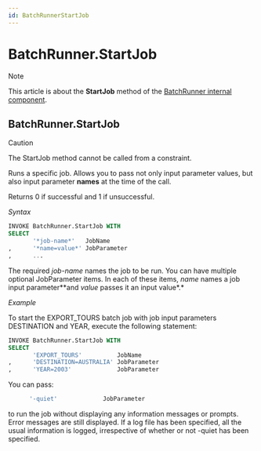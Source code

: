 ```yaml
---
id: BatchRunnerStartJob
---
```


# BatchRunner.StartJob



> [!NOTE]
> This article is about the **StartJob** method of the [BatchRunner internal component](/docs/Extensions/BatchRunner_internal_component).

## **BatchRunner.StartJob**

> [!CAUTION]
> The StartJob method cannot be called from a constraint.

Runs a specific job. Allows you to pass not only input parameter values, but also input parameter **names** at the time of the call.

Returns 0 if successful and 1 if unsuccessful.

*Syntax*

```sql
INVOKE BatchRunner.StartJob WITH
SELECT 
       '*job-name*'   JobName
,      '*name=value*' JobParameter
,      ...

```

The required *job-name* names the job to be run. You can have multiple optional JobParameter items. In each of these items, *name* names a job input parameter**and *value* passes it an input value*.*

*Example*

To start the EXPORT_TOURS batch job with job input parameters DESTINATION and YEAR, execute the following statement: 

```sql
INVOKE BatchRunner.StartJob WITH
SELECT 
       'EXPORT_TOURS'          JobName
,      'DESTINATION=AUSTRALIA' JobParameter
,      'YEAR=2003'             JobParameter
```

You can pass:

```sql
      '-quiet'             JobParameter
```

to run the job without displaying any information messages or prompts. Error messages are still displayed. If a log file has been specified, all the usual information is logged, irrespective of whether or not -quiet has been specified.